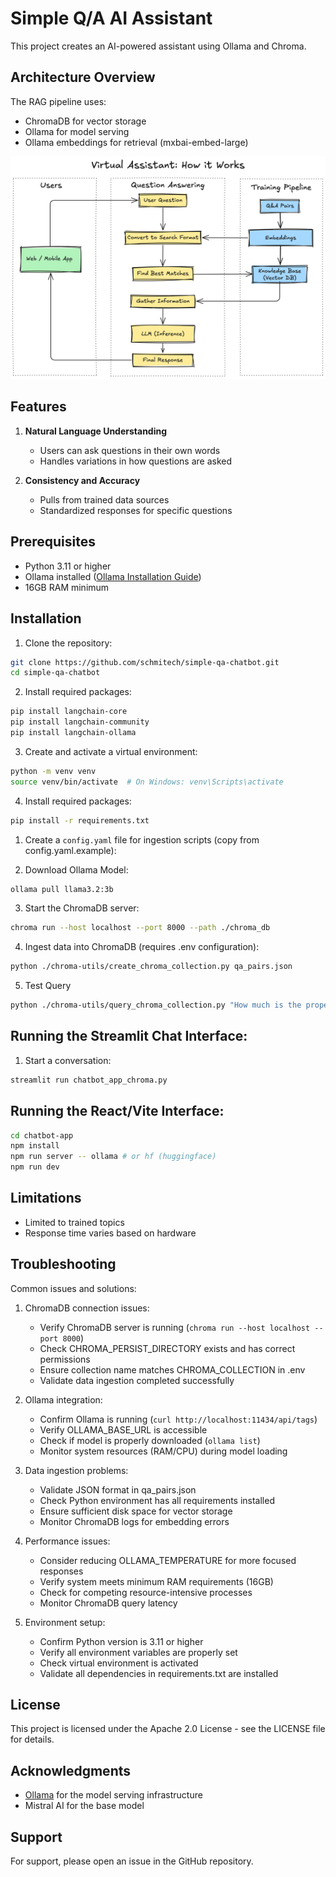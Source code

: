 # Simple Q/A  AI Assistant

This project creates an AI-powered assistant using Ollama and Chroma.

## Architecture Overview

The RAG pipeline uses:

- ChromaDB for vector storage
- Ollama for model serving
- Ollama embeddings for retrieval (mxbai-embed-large)

![Architecture Overview](llm-chatbot-architecture.png)

## Features

1. **Natural Language Understanding**
   - Users can ask questions in their own words
   - Handles variations in how questions are asked

2. **Consistency and Accuracy**
   - Pulls from trained data sources
   - Standardized responses for specific questions

## Prerequisites

- Python 3.11 or higher
- Ollama installed ([Ollama Installation Guide](https://github.com/ollama/ollama))
- 16GB RAM minimum

## Installation

1. Clone the repository:
```bash
git clone https://github.com/schmitech/simple-qa-chatbot.git
cd simple-qa-chatbot
```

2. Install required packages:
```bash
pip install langchain-core
pip install langchain-community
pip install langchain-ollama
```

3. Create and activate a virtual environment:
```bash
python -m venv venv
source venv/bin/activate  # On Windows: venv\Scripts\activate
```

4. Install required packages:
```bash
pip install -r requirements.txt
```

1. Create a `config.yaml` file for ingestion scripts (copy from config.yaml.example):


2. Download Ollama Model:

```bash
ollama pull llama3.2:3b
```

3. Start the ChromaDB server:
```bash
chroma run --host localhost --port 8000 --path ./chroma_db
```

4. Ingest data into ChromaDB (requires .env configuration):
```bash
python ./chroma-utils/create_chroma_collection.py qa_pairs.json
```

5. Test Query
```bash
python ./chroma-utils/query_chroma_collection.py "How much is the property tax for a house?"
```

## Running the Streamlit Chat Interface:

1. Start a conversation:
```bash
streamlit run chatbot_app_chroma.py
```

## Running the React/Vite Interface:

```bash
cd chatbot-app
npm install
npm run server -- ollama # or hf (huggingface)
npm run dev
```

## Limitations

- Limited to trained topics
- Response time varies based on hardware

## Troubleshooting

Common issues and solutions:

1. ChromaDB connection issues:
   - Verify ChromaDB server is running (`chroma run --host localhost --port 8000`)
   - Check CHROMA_PERSIST_DIRECTORY exists and has correct permissions
   - Ensure collection name matches CHROMA_COLLECTION in .env
   - Validate data ingestion completed successfully

2. Ollama integration:
   - Confirm Ollama is running (`curl http://localhost:11434/api/tags`)
   - Verify OLLAMA_BASE_URL is accessible
   - Check if model is properly downloaded (`ollama list`)
   - Monitor system resources (RAM/CPU) during model loading

3. Data ingestion problems:
   - Validate JSON format in qa_pairs.json
   - Check Python environment has all requirements installed
   - Ensure sufficient disk space for vector storage
   - Monitor ChromaDB logs for embedding errors

4. Performance issues:
   - Consider reducing OLLAMA_TEMPERATURE for more focused responses
   - Verify system meets minimum RAM requirements (16GB)
   - Check for competing resource-intensive processes
   - Monitor ChromaDB query latency

5. Environment setup:
   - Confirm Python version is 3.11 or higher
   - Verify all environment variables are properly set
   - Check virtual environment is activated
   - Validate all dependencies in requirements.txt are installed

## License

This project is licensed under the Apache 2.0 License - see the LICENSE file for details.

## Acknowledgments

- [Ollama](https://github.com/ollama/ollama) for the model serving infrastructure
- Mistral AI for the base model

## Support

For support, please open an issue in the GitHub repository.